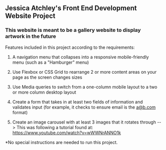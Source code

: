  ## Jessica Atchley's Front End Development Website Project
### This website is meant to be a gallery website to display artwork in the future

Features included in this project according to the requirements:

1. A navigation menu that collapses into a responsive mobile-friendly menu (such as a "Hamburger" menu)

2. Use Flexbox or CSS Grid to rearrange 2 or more content areas on your page as the screen changes sizes

3. Use Media queries to switch from a one-column mobile layout to a two or more column desktop layout

4. Create a form that takes in at least two fields of information and validates input (for example, it checks to ensure email is the a@b.com format)

5. Create an image carousel with at least 3 images that it rotates through
--> This was following a tutorial found at: https://www.youtube.com/watch?v=wWWNrANNO1k 



*No special instructions are needed to run this project. 